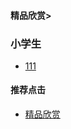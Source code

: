 #### 精品欣赏>

### 小学生
- [111   ](https://youtu.be/9AY_u8ZZ-4U)




#### 推荐点击
- [精品欣赏](https://summer200.github.io/content/main)


